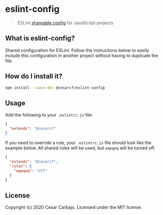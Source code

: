# eslint-config

> ESLint [shareable config](http://eslint.org/docs/developer-guide/shareable-configs.html) for JavaScript projects

## What is eslint-config?

Shared configuration for ESLint. Follow the instructions below to easily include this configuration in another project without having to duplicate the file.

## How do I install it?

```bash
npm install --save-dev @cesarcf/eslint-config
```

## Usage

Add the following to your `.eslintrc.js` file:

```json
{
  "extends": "@cesarcf"
}
```

If you need to override a rule, your `.eslintrc.js` file should look like the example below. All shared rules will be used, but `eqeqeq` will be turned off.

```json
{
  "extends": "@cesarcf",
  "rules": {
    "eqeqeq": "off"
  }
}
```

## License

Copyright (c) 2020 Cesar Carbajo. Licensed under the MIT license.